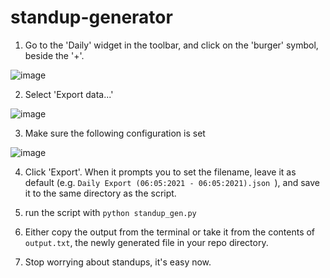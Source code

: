 # standup-generator

1. Go to the 'Daily' widget in the toolbar, and click on the 'burger' symbol, beside the '+'.

![image](https://user-images.githubusercontent.com/28873201/117348528-31e5a280-aea2-11eb-9842-2d9fd0025999.png)

2. Select 'Export data...'
 
![image](https://user-images.githubusercontent.com/28873201/117348625-55a8e880-aea2-11eb-967e-fac1dbc08fb0.png)

3. Make sure the following configuration is set

![image](https://user-images.githubusercontent.com/28873201/117348753-7c671f00-aea2-11eb-82f0-cbe018c902b5.png)

4. Click 'Export'. When it prompts you to set the filename, leave it as default (e.g. `Daily Export (06:05:2021 - 06:05:2021).json `), and save it to the same directory as the script.

5. run the script with `python standup_gen.py`

6. Either copy the output from the terminal or take it from the contents of `output.txt`, the newly generated file in your repo directory.

7. Stop worrying about standups, it's easy now.
